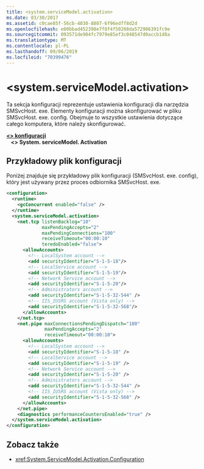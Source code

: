 ```yaml
---
title: <system.serviceModel.activation>
ms.date: 03/30/2017
ms.assetid: c0cae85f-56cb-4030-8807-6f96edff8d2d
ms.openlocfilehash: e00bbad452398e7f8f4f50208da572986391fc9e
ms.sourcegitcommit: 093571de904fc7979e85ef3c048547d0accb1d8a
ms.translationtype: MT
ms.contentlocale: pl-PL
ms.lasthandoff: 09/06/2019
ms.locfileid: "70399476"
---
```

# <a name="systemservicemodelactivation"></a>\<system.serviceModel.activation>
Ta sekcja konfiguracji reprezentuje ustawienia konfiguracji dla narzędzia SMSvcHost. exe. Elementy konfiguracji można skonfigurować w pliku SMSvcHost. exe. config. Obejmuje to wszystkie ustawienia dotyczące całego komputera, które należy skonfigurować.  

[ **\<> konfiguracji**](../configuration-element.md)\
&nbsp;&nbsp; **\<> System. serviceModel. Activation**  
  
## <a name="sample-configuration-file"></a>Przykładowy plik konfiguracji  
 Poniżej znajduje się przykładowy plik konfiguracji (SMSvcHost. exe. config), który jest używany przez proces odbiornika SMSvcHost. exe.  
  
```xml  
<configuration>
  <runtime>
    <gcConcurrent enabled="false" />
  </runtime>
  <system.serviceModel.activation>
    <net.tcp listenBacklog="10"
             maxPendingAccepts="2"
             maxPendingConnections="100"
             receiveTimeout="00:00:10"
             teredoEnabled="false">
      <allowAccounts>
        <!-- LocalSystem account -->
        <add securityIdentifier="S-1-5-18"/>
        <!-- LocalService account -->
        <add securityIdentifier="S-1-5-19"/>
        <!-- Network Service account -->
        <add securityIdentifier="S-1-5-20"/>
        <!-- Administrators account -->
        <add securityIdentifier="S-1-5-32-544" />
        <!-- IIS_IUSRS account (Vista only) -->
        <add securityIdentifier="S-1-5-32-568"/>
      </allowAccounts>
    </net.tcp>
    <net.pipe maxConnectionsPendingDispatch="100"
              maxPendingAccepts="2"
              receiveTimeout="00:00:10">
      <allowAccounts>
        <!-- LocalSystem account -->
        <add securityIdentifier="S-1-5-18" />
        <!-- LocalService account -->
        <add securityIdentifier="S-1-5-19" />
        <!-- Network Service account -->
        <add securityIdentifier="S-1-5-20" />
        <!-- Administrators account -->
        <add securityIdentifier="S-1-5-32-544" />
        <!-- IIS_IUSRS account (Vista only) -->
        <add securityIdentifier="S-1-5-32-568" />
      </allowAccounts>
    </net.pipe>
    <diagnostics performanceCountersEnabled="true" />
  </system.serviceModel.activation>
</configuration>
```  
  
## <a name="see-also"></a>Zobacz także

- <xref:System.ServiceModel.Activation.Configuration>
